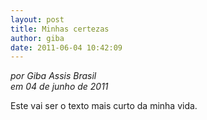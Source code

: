 ```yaml
---
layout: post
title: Minhas certezas
author: giba
date: 2011-06-04 10:42:09
---
```

*por Giba Assis Brasil*\
*em 04 de junho de 2011*

Este vai ser o texto mais curto da minha vida.